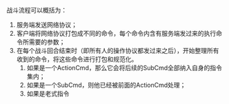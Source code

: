 
战斗流程可以概括为：
1. 服务端发送网络协议；
2. 客户端将网络协议打包成不同的命令，每个命令内含有服务端发过来的执行命令所需要的参数；
3. 在每个战斗回合结束时（即所有人的操作协议都发过来之后），开始整理所有收到的命令，将这些命令进行打包和规范化。
	1. 如果是一个ActionCmd，那么它会将后续的SubCmd全部纳入自身的指令集内；
	2. 如果是一个SubCmd，则他已经被前面的ActionCmd处理；
	3. 如果是老式指令
